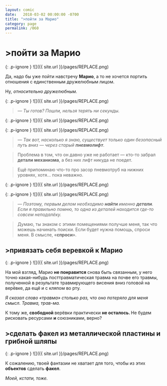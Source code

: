 ```yaml
---
layout: comic
date:   2018-03-02 00:00:00 -0700
title: ">пойти за Марио"
category: page
permalink: /060
---
```

# >пойти за Марио

{: .p-ignore }
![]({{ site.url }}/pages/REPLACE.png)

Да, надо бы уже пойти навстречу <strong>Марио</strong>, а то не хочется портить отношения с единственным дружелюбным лицом.

Ну<em>, относительно дружелюбным.</em>

{: .p-ignore }
![]({{ site.url }}/pages/REPLACE.png)

<blockquote><em>— Ты готов? Пошли, нельзя терять ни секунды.</em></blockquote>

{: .p-ignore }
![]({{ site.url }}/pages/REPLACE.png)

{: .p-ignore }
![]({{ site.url }}/pages/REPLACE.png)

<blockquote><em>— Так вот, насколько я знаю, существует только один безопасный путь вниз — через старый <strong>пневмолифт</strong>.</em></blockquote>

<blockquote>Проблема в том, что он давно уже не работает — кто-то забрал <strong>детали механизма</strong>, а без них лифт никуда не поедет.</blockquote>

<blockquote>Ещё припоминаю что-то про засор пневмотруб на нижних уровнях, хотя… пока неважно.</blockquote>

{: .p-ignore }
![]({{ site.url }}/pages/REPLACE.png)

{: .p-ignore }
![]({{ site.url }}/pages/REPLACE.png)

<blockquote><em>— Поэтому, первым делом необходимо <strong>найти </strong>именно <strong>детали</strong>. Если я правильно помню, то одна из деталей находится где-то совсем неподалёку.</em></blockquote>

<blockquote>Думаю, ты знаком с этими помещениями получше меня, так что можешь начинать поиски. Если будет нужна помощь, спроси меня. В смысле, «<strong>спроси</strong>».</blockquote>

## >привязать себя веревкой к Марио

{: .p-ignore }
![]({{ site.url }}/pages/REPLACE.png)

На мой взгляд, Марио <strong>не понравится</strong> снова быть связанным, у него точно какая-нибудь посттравматическая травма на почве его травмы, полученной в результате травмирующего висения вниз головой на верёвке, да ещё и с кляпом во рту.

<em>Я сказал слово «травма» столько раз, что оно потеряло для меня смысл. Травма, трав-ма.</em>

К тому же, <strong>свободной </strong>верёвки практически <strong>не осталось. </strong>Не будем рисковать ресурсами <strong>и</strong> союзниками, верно?

## >сделать факел из металлической пластины и грибной шляпы

{: .p-ignore }
![]({{ site.url }}/pages/REPLACE.png)

К сожалению, твоей фантазии не хватает для того, чтобы из этих <strong>объектов</strong> сделать <strong>факел</strong>.

<em>Моей, кстати, тоже.</em>
